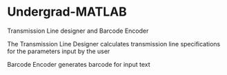 Undergrad-MATLAB
================

Transmission Line designer and Barcode Encoder

The Transmission Line Designer calculates transmission line specifications for the parameters input by the user

Barcode Encoder generates barcode for input text
